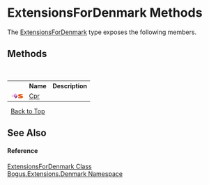 # ExtensionsForDenmark Methods
 

The <a href="T_Bogus_Extensions_Denmark_ExtensionsForDenmark">ExtensionsForDenmark</a> type exposes the following members.


## Methods
&nbsp;<table><tr><th></th><th>Name</th><th>Description</th></tr><tr><td>![Public method](media/pubmethod.gif "Public method")![Static member](media/static.gif "Static member")</td><td><a href="M_Bogus_Extensions_Denmark_ExtensionsForDenmark_Cpr">Cpr</a></td><td /></tr></table>&nbsp;
<a href="#extensionsfordenmark-methods">Back to Top</a>

## See Also


#### Reference
<a href="T_Bogus_Extensions_Denmark_ExtensionsForDenmark">ExtensionsForDenmark Class</a><br /><a href="N_Bogus_Extensions_Denmark">Bogus.Extensions.Denmark Namespace</a><br />